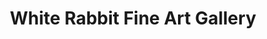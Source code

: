 ---
title: "White Rabbit Fine Art Gallery"
url: /travelers-rest/white-rabbit-fine-art-gallery/
shop: Kunst
---